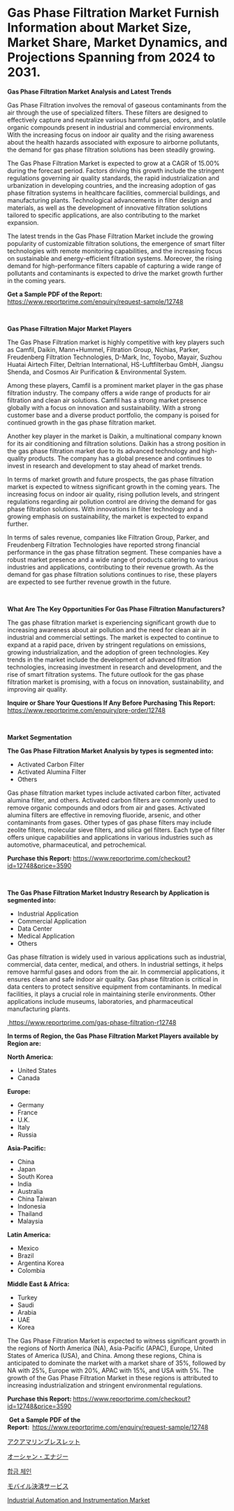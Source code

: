 <p><h1>Gas Phase Filtration Market Furnish Information about Market Size, Market Share, Market Dynamics, and Projections Spanning from 2024 to 2031.</h1></p><p><strong>Gas Phase Filtration Market Analysis and Latest Trends</strong></p>
<p><p>Gas Phase Filtration involves the removal of gaseous contaminants from the air through the use of specialized filters. These filters are designed to effectively capture and neutralize various harmful gases, odors, and volatile organic compounds present in industrial and commercial environments. With the increasing focus on indoor air quality and the rising awareness about the health hazards associated with exposure to airborne pollutants, the demand for gas phase filtration solutions has been steadily growing.</p><p>The Gas Phase Filtration Market is expected to grow at a CAGR of 15.00% during the forecast period. Factors driving this growth include the stringent regulations governing air quality standards, the rapid industrialization and urbanization in developing countries, and the increasing adoption of gas phase filtration systems in healthcare facilities, commercial buildings, and manufacturing plants. Technological advancements in filter design and materials, as well as the development of innovative filtration solutions tailored to specific applications, are also contributing to the market expansion.</p><p>The latest trends in the Gas Phase Filtration Market include the growing popularity of customizable filtration solutions, the emergence of smart filter technologies with remote monitoring capabilities, and the increasing focus on sustainable and energy-efficient filtration systems. Moreover, the rising demand for high-performance filters capable of capturing a wide range of pollutants and contaminants is expected to drive the market growth further in the coming years.</p></p>
<p><strong>Get a Sample PDF of the Report:&nbsp;</strong> <a href="https://www.reportprime.com/enquiry/request-sample/12748">https://www.reportprime.com/enquiry/request-sample/12748</a></p>
<p>&nbsp;</p>
<p><strong>Gas Phase Filtration Major Market Players</strong></p>
<p><p>The Gas Phase Filtration market is highly competitive with key players such as Camfil, Daikin, Mann+Hummel, Filtration Group, Nichias, Parker, Freudenberg Filtration Technologies, D-Mark, Inc, Toyobo, Mayair, Suzhou Huatai Airtech Filter, Deltrian International, HS-Luftfilterbau GmbH, Jiangsu Shenda, and Cosmos Air Purification & Environmental System.</p><p>Among these players, Camfil is a prominent market player in the gas phase filtration industry. The company offers a wide range of products for air filtration and clean air solutions. Camfil has a strong market presence globally with a focus on innovation and sustainability. With a strong customer base and a diverse product portfolio, the company is poised for continued growth in the gas phase filtration market.</p><p>Another key player in the market is Daikin, a multinational company known for its air conditioning and filtration solutions. Daikin has a strong position in the gas phase filtration market due to its advanced technology and high-quality products. The company has a global presence and continues to invest in research and development to stay ahead of market trends.</p><p>In terms of market growth and future prospects, the gas phase filtration market is expected to witness significant growth in the coming years. The increasing focus on indoor air quality, rising pollution levels, and stringent regulations regarding air pollution control are driving the demand for gas phase filtration solutions. With innovations in filter technology and a growing emphasis on sustainability, the market is expected to expand further.</p><p>In terms of sales revenue, companies like Filtration Group, Parker, and Freudenberg Filtration Technologies have reported strong financial performance in the gas phase filtration segment. These companies have a robust market presence and a wide range of products catering to various industries and applications, contributing to their revenue growth. As the demand for gas phase filtration solutions continues to rise, these players are expected to see further revenue growth in the future.</p></p>
<p>&nbsp;</p>
<p><strong>What Are The Key Opportunities For Gas Phase Filtration Manufacturers?</strong></p>
<p><p>The gas phase filtration market is experiencing significant growth due to increasing awareness about air pollution and the need for clean air in industrial and commercial settings. The market is expected to continue to expand at a rapid pace, driven by stringent regulations on emissions, growing industrialization, and the adoption of green technologies. Key trends in the market include the development of advanced filtration technologies, increasing investment in research and development, and the rise of smart filtration systems. The future outlook for the gas phase filtration market is promising, with a focus on innovation, sustainability, and improving air quality.</p></p>
<p><strong>Inquire or Share Your Questions If Any Before Purchasing This Report:</strong> <a href="https://www.reportprime.com/enquiry/pre-order/12748">https://www.reportprime.com/enquiry/pre-order/12748</a></p>
<p>&nbsp;</p>
<p><strong>Market Segmentation</strong></p>
<p><strong>The Gas Phase Filtration Market Analysis by types is segmented into:</strong></p>
<p><ul><li>Activated Carbon Filter</li><li>Activated Alumina Filter</li><li>Others</li></ul></p>
<p><p>Gas phase filtration market types include activated carbon filter, activated alumina filter, and others. Activated carbon filters are commonly used to remove organic compounds and odors from air and gases. Activated alumina filters are effective in removing fluoride, arsenic, and other contaminants from gases. Other types of gas phase filters may include zeolite filters, molecular sieve filters, and silica gel filters. Each type of filter offers unique capabilities and applications in various industries such as automotive, pharmaceutical, and petrochemical.</p></p>
<p><strong>Purchase this Report:&nbsp;</strong><a href="https://www.reportprime.com/checkout?id=12748&price=3590">https://www.reportprime.com/checkout?id=12748&price=3590</a></p>
<p>&nbsp;</p>
<p><strong>The Gas Phase Filtration Market Industry Research by Application is segmented into:</strong></p>
<p><ul><li>Industrial Application</li><li>Commercial Application</li><li>Data Center</li><li>Medical Application</li><li>Others</li></ul></p>
<p><p>Gas phase filtration is widely used in various applications such as industrial, commercial, data center, medical, and others. In industrial settings, it helps remove harmful gases and odors from the air. In commercial applications, it ensures clean and safe indoor air quality. Gas phase filtration is critical in data centers to protect sensitive equipment from contaminants. In medical facilities, it plays a crucial role in maintaining sterile environments. Other applications include museums, laboratories, and pharmaceutical manufacturing plants.</p></p>
<p><a href="https://www.reportprime.com/gas-phase-filtration-r12748">&nbsp;https://www.reportprime.com/gas-phase-filtration-r12748</a></p>
<p><strong>In terms of Region, the Gas Phase Filtration Market Players available by Region are:</strong></p>
<p>
    <p> <strong> North America: </strong>
        <ul>
            <li>United States</li>
            <li>Canada</li>
        </ul>
        </p> 
    <p> <strong> Europe: </strong>
        <ul>
            <li>Germany</li>
            <li>France</li>
            <li>U.K.</li>
            <li>Italy</li>
            <li>Russia</li>
        </ul>
        </p> 
    <p> <strong> Asia-Pacific: </strong>
        <ul>
            <li>China</li>
            <li>Japan</li>
            <li>South Korea</li>
            <li>India</li>
            <li>Australia</li>
            <li>China Taiwan</li>
            <li>Indonesia</li>
            <li>Thailand</li>
            <li>Malaysia</li>
        </ul>
        </p> 
    <p> <strong> Latin America: </strong>
        <ul>
            <li>Mexico</li>
            <li>Brazil</li>
            <li>Argentina Korea</li>
            <li>Colombia</li>
        </ul>
        </p> 
    <p> <strong> Middle East & Africa: </strong>
        <ul>
            <li>Turkey</li>
            <li>Saudi</li>
            <li>Arabia</li>
            <li>UAE</li>
            <li>Korea</li>
        </ul>
    </p>
    </p>
<p><p>The Gas Phase Filtration Market is expected to witness significant growth in the regions of North America (NA), Asia-Pacific (APAC), Europe, United States of America (USA), and China. Among these regions, China is anticipated to dominate the market with a market share of 35%, followed by NA with 25%, Europe with 20%, APAC with 15%, and USA with 5%. The growth of the Gas Phase Filtration Market in these regions is attributed to increasing industrialization and stringent environmental regulations.</p></p>
<p><strong>Purchase this Report: </strong><a href="https://www.reportprime.com/checkout?id=12748&price=3590">https://www.reportprime.com/checkout?id=12748&price=3590</a></p>
<p>&nbsp;<strong>Get a Sample PDF of the Report:&nbsp;&nbsp;</strong><a href="https://www.reportprime.com/enquiry/request-sample/12748">https://www.reportprime.com/enquiry/request-sample/12748</a></p>
<p><strong></strong></p>
<p><p><a href="https://github.com/mreklxf44233/Market-Research-Report-List-1/blob/main/297681920603.md">アクアマリンブレスレット</a></p><p><a href="https://medium.com/@jerrycurtis23/%E6%B5%B7%E6%B4%8B%E3%82%A8%E3%83%8D%E3%83%AB%E3%82%AE%E3%83%BC%E5%B8%82%E5%A0%B4-%E7%AB%B6%E4%BA%89%E5%88%86%E6%9E%90-%E5%B8%82%E5%A0%B4%E3%81%AE%E3%83%88%E3%83%AC%E3%83%B3%E3%83%89-2031%E5%B9%B4%E3%81%BE%E3%81%A7%E3%81%AE%E4%BA%88%E6%B8%AC-3c65c0e12a95">オーシャン・エナジー</a></p><p><a href="https://medium.com/@kathyorton6556/%ED%95%A9%EA%B8%88-%EC%B2%B4%EC%9D%B8-%EC%8B%9C%EC%9E%A5-%EA%B2%BD%EC%9F%81-%EB%B6%84%EC%84%9D-%EC%8B%9C%EC%9E%A5-%EB%8F%99%ED%96%A5-%EB%B0%8F-2031%EB%85%84%EA%B9%8C%EC%A7%80%EC%9D%98-%EC%98%88%EC%B8%A1-e2fbc34e9bf7">합금 체인</a></p><p><a href="https://medium.com/@josuehezog2023/%E3%83%A2%E3%83%90%E3%82%A4%E3%83%AB%E3%83%9A%E3%82%A4%E3%83%A1%E3%83%B3%E3%83%88%E3%82%B5%E3%83%BC%E3%83%93%E3%82%B9%E5%B8%82%E5%A0%B4%E3%83%AC%E3%83%9D%E3%83%BC%E3%83%88%E3%81%AF-%E3%81%93%E3%81%AE%E5%B8%82%E5%A0%B4%E3%81%AE%E6%9C%80%E6%96%B0%E3%83%88%E3%83%AC%E3%83%B3%E3%83%89%E3%82%84%E6%88%90%E9%95%B7%E6%A9%9F%E4%BC%9A%E3%82%92%E6%98%8E%E3%82%89%E3%81%8B%E3%81%AB%E3%81%97%E3%81%A6%E3%81%84%E3%81%BE%E3%81%99-aa8dbc816f4c">モバイル決済サービス</a></p><p><a href="https://github.com/CliffMedina6/Market-Research-Report-List-4/blob/main/industrial-automation-and-instrumentation-market.md">Industrial Automation and Instrumentation Market</a></p></p>